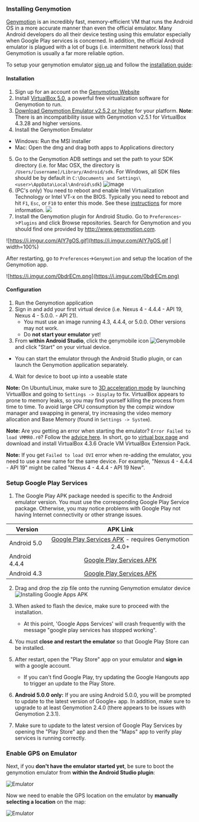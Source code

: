 ### Installing Genymotion

[Genymotion](http://www.genymotion.com/) is an incredibly fast, memory-efficient VM that runs the Android OS in a more accurate manner than even the official emulator. Many Android developers do all their device testing using this emulator especially when Google Play services is concerned.  In addition, the official Android emulator is plagued with a lot of bugs (i.e. intermittent network loss) that Genymotion is usually a far more reliable option.

To setup your genymotion emulator [sign up](https://cloud.genymotion.com/page/customer/login/?next=/) and follow the [installation guide](https://cloud.genymotion.com/page/doc/):

#### Installation

1. Sign up for an account on the [Genymotion Website](https://cloud.genymotion.com/page/customer/login/?next=/)
2. Install [VirtualBox 5.0](https://www.virtualbox.org/wiki/Downloads), a powerful free virtualization software for Genymotion to run.  
3. [Download Genymotion Emulator v2.5.2 or higher](https://cloud.genymotion.com/page/launchpad/download/) for your platform.  **Note**: There is an incompatibility issue with Genymotion v2.5.1 for VirtualBox 4.3.28 and higher versions.
4. Install the Genymotion Emulator
  * Windows: Run the MSI installer
  * Mac: Open the dmg and drag both apps to Applications directory
5. Go to the Genymotion ADB settings and set the path to your SDK directory (i.e. for Mac OSX, the directory is `/Users/[username]/Library/Android/sdk`.  For Windows, all SDK files should be by default in `C:\Documents and Settings\<user>\AppData\Local\Android\sdk`)
   ![image](https://i.imgur.com/iGqP85B.png)
6. (PC's only) You need to reboot and enable Intel Virtualization Technology or Intel VT-x on the BIOS.   Typically you need to reboot and hit `F1`, `Esc`, or `F10` to enter this mode.  See these [instructions](http://www.sysprobs.com/disable-enable-virtualization-technology-bios) for more information.
   <img src="http://cdn.sysprobs.com/wp-content/uploads/2009/10/virt_bios.gif"> 
7. Install the Genymotion plugin for Android Studio.  Go to `Preferences`->`Plugins` and click Browse repositories. Search for Genymotion and you should find one provided by http://www.genymotion.com.

  ![https://i.imgur.com/AIY7gOS.gif](https://i.imgur.com/AIY7gOS.gif | width=100%)

  After restarting, go to `Preferences`->`Genymotion` and setup the location of the Genymotion app.

  ![https://i.imgur.com/0bdrECm.png](https://i.imgur.com/0bdrECm.png)

#### Configuration

1. Run the Genymotion application
2. Sign in and add your first virtual device (i.e. Nexus 4 - 4.4.4 - API 19, Nexus 4 - 5.0.0. - API 21).  
   * You must use an image running 4.3, 4.4.4, or 5.0.0.  Other versions may not work.
   * Do **not start your emulator** yet!
3. From **within Android Studio**, click the genymobile icon ![Genymobile](https://cloud.genymotion.com/static/images/doc/genymotion-plugin-eclipse-button.png) and click "Start" on your virtual device.
  * You can start the emulator through the Android Studio plugin, or can launch the Genymotion application separately.
4. Wait for device to boot up into a useable state

**Note:** On Ubuntu/Linux, make sure to [3D acceleration mode](http://imgur.com/Kl9cOmb) by launching VirtualBox and going to `Settings -> Display` to fix. VirtualBox appears to prone to memory leaks, so you may find yourself killing the process from time to time. To avoid large CPU consumption by the compiz window manager and swapping in general, try increasing the video memory allocation and Base Memory (found in `Settings -> System`).

**Note:** Are you getting an error when starting the emulator? `Error Failed to load VMMR0.r0`? Follow the [advice here](https://forums.virtualbox.org/viewtopic.php?f=8&t=40525#p186381). In short, go to [virtual box page](https://www.virtualbox.org/wiki/Downloads) and download and install VirtualBox 4.3.6 Oracle VM VirtualBox Extension Pack.

**Note:** If you get `Failed to load OVI` error when re-adding the emulator, you need to use a new name for the same device. For example, "Nexus 4 - 4.4.4 - API 19" might be called "Nexus 4 - 4.4.4 - API 19 New".

### Setup Google Play Services

1. The Google Play APK package needed is specific to the Android emulator version.  You must use the corresponding Google Play Service package.  Otherwise, you may notice problems with Google Play not having Internet connectivity or other strange issues.

| Version     | APK Link                                                                          |
|-------------|:---------------------------------------------------------------------------------:| 
|Android 5.0  |[Google Play Services APK](https://www.androidfilehost.com/?fid=95784891001614559) - requires Genymotion 2.4.0+ |
|Android 4.4.4|[Google Play Services APK](https://www.androidfilehost.com/?fid=23311191640114013)             |
|Android 4.3  |[Google Play Services APK](http://www4.zippyshare.com/v/42927675/file.html)     |

2. Drag and drop the zip file onto the running Genymotion emulator device
   ![Installing Google Apps APK](https://i.imgur.com/PvGjlyo.png)

3. When asked to flash the device, make sure to proceed with the installation.
   - At this point, 'Google Apps Services' will crash frequently with the message "google play services has stopped working".

4. You must **close and restart the emulator** so that Google Play Store can be installed.

5. After restart, open the "Play Store" app on your emulator and **sign in** with a google account.
   - If you can't find Google Play, try updating the Google Hangouts app to trigger an update to the Play Store.

6. **Android 5.0.0 only:** If you are using Android 5.0.0, you will be prompted to update to the latest version of Google+ app.  In addition, make sure to upgrade to at least Genymotion 2.4.0 (there appears to be issues with Genymotion 2.3.1).

7. Make sure to update to the latest version of Google Play Services by opening the "Play Store" app and then the "Maps" app to verify play services is running correctly.

### Enable GPS on Emulator

Next, if you **don't have the emulator started yet**, be sure to boot the genymotion emulator from **within the Android Studio plugin**:

![Emulator](https://i.imgur.com/OsGYNpE.png)

Now we need to enable the GPS location on the emulator by **manually selecting a location** on the map:

![Emulator](https://i.imgur.com/oAdAKA0.png)